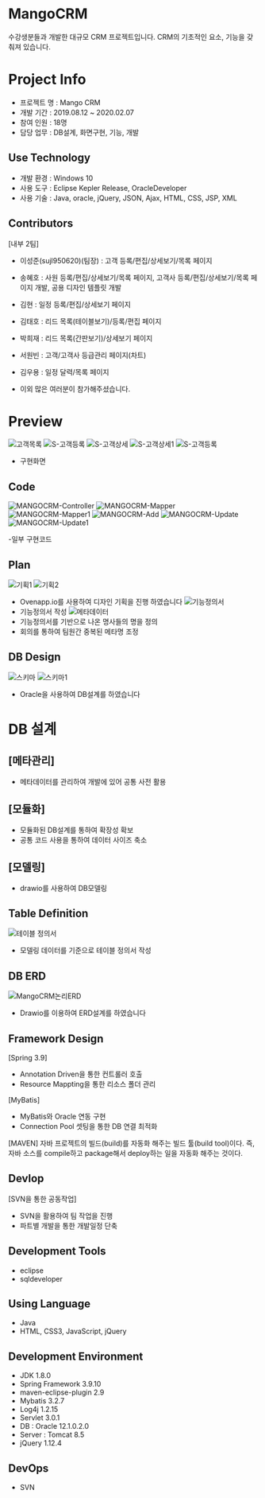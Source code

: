 # MangoCRM 
수강생분들과 개발한 대규모 CRM 프로젝트입니다.
CRM의 기초적인 요소, 기능을 갖춰져 있습니다.

# Project Info
- 프로젝트 명 : Mango CRM
- 개발 기간 : 2019.08.12 ~ 2020.02.07
- 참여 인원 : 18명
- 담당 업무 : DB설계, 화면구현, 기능, 개발
## Use Technology
- 개발 환경 : Windows 10
- 사용 도구 : Eclipse Kepler Release, OracleDeveloper
- 사용 기술 : Java, oracle, jQuery, JSON, Ajax, HTML, CSS, JSP, XML

## Contributors
[내부 2팀]
- 이성준(sujl950620)(팀장) : 고객 등록/편집/상세보기/목록 페이지
- 송혜호 : 사원 등록/편집/상세보기/목록 페이지, 고객사 등록/편집/상세보기/목록 페이지 개발, 공용 디자인 템플릿 개발
- 김현 : 일정 등록/편집/상세보기 페이지
- 김태호 : 리드 목록(테이블보기)/등록/편집 페이지
- 박희재 : 리드 목록(간판보기)/상세보기 페이지
- 서원빈 : 고객/고객사 등급관리 페이지(차트)
- 김우용 : 일정 달력/목록 페이지

- 이외 많은 여러분이 참가해주셨습니다.

# Preview 
![고객목록](https://user-images.githubusercontent.com/58777597/75110448-93409d80-5671-11ea-8d25-d908ecd3a942.PNG)
![S-고객등록](https://user-images.githubusercontent.com/58777597/75110456-b66b4d00-5671-11ea-8d8b-7e180465abce.PNG)
![S-고객상세](https://user-images.githubusercontent.com/58777597/75110459-b8cda700-5671-11ea-81d1-f48e05cd6d66.PNG)
![S-고객상세1](https://user-images.githubusercontent.com/58777597/75110460-b9fed400-5671-11ea-809f-491c0dc0ebb6.PNG)
![S-고객등록](https://user-images.githubusercontent.com/58777597/75110462-bd925b00-5671-11ea-8473-f63bde743ebf.PNG)

- 구현화면

## Code
![MANGOCRM-Controller](https://user-images.githubusercontent.com/58777597/92226755-30fa0c80-eee0-11ea-9d99-f4ae8bf4b638.PNG)
![MANGOCRM-Mapper](https://user-images.githubusercontent.com/58777597/92226770-38211a80-eee0-11ea-892a-98b1e5712041.PNG)
![MANGOCRM-Mapper1](https://user-images.githubusercontent.com/58777597/92226773-39524780-eee0-11ea-8a02-05372fbc0714.PNG)
![MANGOCRM-Add](https://user-images.githubusercontent.com/58777597/92226779-3a837480-eee0-11ea-90eb-ddf865f5cbad.PNG)
![MANGOCRM-Update](https://user-images.githubusercontent.com/58777597/92226785-3c4d3800-eee0-11ea-9b33-05af4e0008da.PNG)
![MANGOCRM-Update1](https://user-images.githubusercontent.com/58777597/92226792-3e16fb80-eee0-11ea-85da-9d0a5694d447.PNG)

-일부 구현코드

## Plan
![기획1](https://user-images.githubusercontent.com/58777597/75105943-967d5e80-565c-11ea-8a00-8c47fe7cabe2.png)
![기획2](https://user-images.githubusercontent.com/58777597/75105945-99784f00-565c-11ea-8127-5b184c0d804a.png)
- Ovenapp.io를 사용하여 디자인 기획을 진행 하였습니다
![기능정의서](https://user-images.githubusercontent.com/58777597/75110687-840f1f00-5674-11ea-976d-6c3c6d481c90.png)
- 기능정의서 작성
![메타데이터](https://user-images.githubusercontent.com/58777597/75110718-f67fff00-5674-11ea-9a3c-883d5a2a70cd.PNG)
- 기능정의서를 기반으로 나온 명사들의 명을 정의
- 회의를 통하여 팀원간 중복된 메타명 조정
## DB Design 
![스키마](https://user-images.githubusercontent.com/58777597/75110667-3abecf80-5674-11ea-9b67-5f6c679d898a.PNG)
![스키마1](https://user-images.githubusercontent.com/58777597/75110668-3c889300-5674-11ea-9e22-8a8dc88d633e.PNG)
- Oracle을 사용하여 DB설계를 하였습니다

# DB 설계
## [메타관리]
- 메타데이터를 관리하여 개발에 있어 공통 사전 활용

## [모듈화]
- 모듈화된 DB설계를 통하여 확장성 확보
- 공통 코드 사용을 통하여 데이터 사이즈 축소

## [모델링]
- drawio를 사용하여 DB모델링


## Table Definition
![테이블 정의서](https://user-images.githubusercontent.com/58777597/75110682-7063b880-5674-11ea-8442-4d9e46c540f5.png)
- 모델링 데이터를 기준으로 테이블 정의서 작성

## DB ERD
![MangoCRM논리ERD](https://user-images.githubusercontent.com/58777597/75110606-7907bf00-5673-11ea-9864-f25680a8661b.png)
- Drawio를 이용하여 ERD설계를 하였습니다




## Framework Design
[Spring 3.9]
- Annotation Driven을 통한 컨트롤러 호출
- Resource Mappting을 통한 리소스 폴더 관리

[MyBatis]
- MyBatis와 Oracle 연동 구현
- Connection Pool 셋팅을 통한 DB 연결 최적화

[MAVEN]
자바 프로젝트의 빌드(build)를 자동화 해주는 빌드 툴(build tool)이다.
즉, 자바 소스를 compile하고 package해서 deploy하는 일을 자동화 해주는 것이다.

## Devlop
[SVN을 통한 공동작업]
- SVN을 활용하여 팀 작업을 진행
- 파트별 개발을 통한 개발일정 단축



## Development Tools
- eclipse
- sqldeveloper

## Using Language
- Java
- HTML, CSS3, JavaScript, jQuery

## Development Environment
- JDK 1.8.0
- Spring Framework 3.9.10
- maven-eclipse-plugin 2.9
- Mybatis 3.2.7
- Log4j 1.2.15
- Servlet 3.0.1
- DB : Oracle 12.1.0.2.0
- Server : Tomcat 8.5
- jQuery 1.12.4

## DevOps
- SVN
